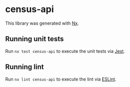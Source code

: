 # census-api

This library was generated with [Nx](https://nx.dev).

## Running unit tests

Run `nx test census-api` to execute the unit tests via [Jest](https://jestjs.io).

## Running lint

Run `nx lint census-api` to execute the lint via [ESLint](https://eslint.org/).
